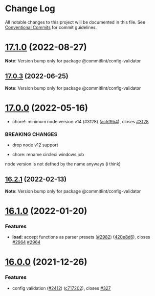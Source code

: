 # Change Log

All notable changes to this project will be documented in this file.
See [Conventional Commits](https://conventionalcommits.org) for commit guidelines.

# [17.1.0](https://github.com/conventional-changelog/commitlint/compare/v17.0.3...v17.1.0) (2022-08-27)

**Note:** Version bump only for package @commitlint/config-validator





## [17.0.3](https://github.com/conventional-changelog/commitlint/compare/v17.0.2...v17.0.3) (2022-06-25)

**Note:** Version bump only for package @commitlint/config-validator





# [17.0.0](https://github.com/conventional-changelog/commitlint/compare/v16.3.0...v17.0.0) (2022-05-16)


* chore!: minimum node version v14 (#3128) ([ac5f9b4](https://github.com/conventional-changelog/commitlint/commit/ac5f9b47a9e3cd5c9d58b14da0feb426f06b1ef9)), closes [#3128](https://github.com/conventional-changelog/commitlint/issues/3128)


### BREAKING CHANGES

* drop node v12 support

* chore: rename circleci windows job

node version is not defned by the name anyways (i think)





## [16.2.1](https://github.com/conventional-changelog/commitlint/compare/v16.2.0...v16.2.1) (2022-02-13)

**Note:** Version bump only for package @commitlint/config-validator





# [16.1.0](https://github.com/conventional-changelog/commitlint/compare/v16.0.3...v16.1.0) (2022-01-20)


### Features

* **load:** accept functions as parser presets ([#2982](https://github.com/conventional-changelog/commitlint/issues/2982)) ([420e8d6](https://github.com/conventional-changelog/commitlint/commit/420e8d6a4d5663ade953272275a9e0fa7c5ddff0)), closes [#2964](https://github.com/conventional-changelog/commitlint/issues/2964) [#2964](https://github.com/conventional-changelog/commitlint/issues/2964)





# [16.0.0](https://github.com/conventional-changelog/commitlint/compare/v15.0.0...v16.0.0) (2021-12-26)


### Features

* config validation ([#2412](https://github.com/conventional-changelog/commitlint/issues/2412)) ([c717202](https://github.com/conventional-changelog/commitlint/commit/c7172022097b11f46b33617e4a94d751243c1049)), closes [#327](https://github.com/conventional-changelog/commitlint/issues/327)
